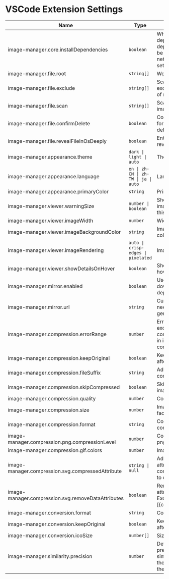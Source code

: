 # VSCode Extension Settings

| Name                                               | Type                                 | Description                                                                                                              | Default value                                                                                                                 |
| -------------------------------------------------- | ------------------------------------ | ------------------------------------------------------------------------------------------------------------------------ | ----------------------------------------------------------------------------------------------------------------------------- |
| image-manager.core.installDependencies             | `boolean`                            | Whether to install dependencies. If dependencies cannot be installed due to network issues, you can set this to `false`. | true                                                                                                                          |
| image-manager.file.root                            | `string[]`                           | Workspace root                                                                                                           | Current workspace                                                                                                             |
| image-manager.file.exclude                         | `string[]`                           | Scan images not in exclude (pattern syntax of micromatch)                                                                | `["**/node_modules/**","**/.git/**","**/dist/**","**/coverage/**","**/.next/**","**/.nuxt/**","**/.vercel/**","**/.idea/**"]` |
| image-manager.file.scan                            | `string[]`                           | Scan images with imageType                                                                                               | `["png","jpg","jpeg","webp","gif","tiff","tif","avif","heif","heic","apng","svg","bmp","ico"]`                                |
| image-manager.file.confirmDelete                   | `boolean`                            | Controls whether ask for confirmation when deleting a image                                                              | true                                                                                                                          |
| image-manager.file.revealFileInOsDeeply            | `boolean`                            | Enter folder when it is revealed in OS                                                                                   | true                                                                                                                          |
| image-manager.appearance.theme                     | `dark \| light \| auto`              | Theme                                                                                                                    | `auto`                                                                                                                        |
| image-manager.appearance.language                  | `en \| zh-CN \| zh-TW \| ja \| auto` | Language                                                                                                                 | `auto`                                                                                                                        |
| image-manager.appearance.primaryColor              | `string`                             | Primary color                                                                                                            | undefined                                                                                                                     |
| image-manager.viewer.warningSize                   | `number \| boolean`                  | Show warning dot if image size is larger than this value (KB)                                                            | 1024                                                                                                                          |
| image-manager.viewer.imageWidth                    | `number`                             | Width of image (px)                                                                                                      | 100                                                                                                                           |
| image-manager.viewer.imageBackgroundColor          | `string`                             | Image background color                                                                                                   | `#1a1a1a`                                                                                                                     |
| image-manager.viewer.imageRendering                | `auto \| crisp-edges \| pixelated`   | Image rendering                                                                                                          | `auto`                                                                                                                        |
| image-manager.viewer.showDetailsOnHover            | `boolean`                            | Show image details on hover                                                                                              | true                                                                                                                          |
| image-manager.mirror.enabled                       | `boolean`                            | Use mirror for downloading dependencies                                                                                  | false                                                                                                                         |
| image-manager.mirror.url                           | `string`                             | Custom mirror url (No need to custom this in general)                                                                    | undefined                                                                                                                     |
| image-manager.compression.errorRange               | `number`                             | Error range (KB), exceeding this range is considered an increase in image size after compression                         | 2                                                                                                                             |
| image-manager.compression.keepOriginal             | `boolean`                            | Keep original image after compression                                                                                    | false                                                                                                                         |
| image-manager.compression.fileSuffix               | `string`                             | Add suffix to compressed image                                                                                           | `.min`                                                                                                                        |
| image-manager.compression.skipCompressed           | `boolean`                            | Skip the compressed images                                                                                               | true                                                                                                                          |
| image-manager.compression.quality                  | `number`                             | Compression quality                                                                                                      | -                                                                                                                             |
| image-manager.compression.size                     | `number`                             | Image size (x scale factor)                                                                                              | 1                                                                                                                             |
| image-manager.compression.format                   | `string`                             | Convert format after compression                                                                                         | ''                                                                                                                            |
| image-manager.compression.png.compressionLevel     | `number`                             | Compression level of png                                                                                                 | 9                                                                                                                             |
| image-manager.compression.gif.colors               | `number`                             | Image colors of gif                                                                                                      | 256                                                                                                                           |
| image-manager.compression.svg.compressedAttribute  | `string \| null`                     | Add "compressed" attribute to svg after compression. Set to null to disable                                              | `c`                                                                                                                           |
| image-manager.compression.svg.removeDataAttributes | `boolean`                            | Remove data-* attributes from svg. Except data-\[{compressedAttribute}\]                                                 | true                                                                                                                          |
| image-manager.conversion.format                    | `string`                             | Convert format                                                                                                           | ''                                                                                                                            |
| image-manager.conversion.keepOriginal              | `boolean`                            | Keep original image after format conversion                                                                              | false                                                                                                                         |
| image-manager.conversion.icoSize                   | `number[]`                           | Size of ico                                                                                                              | [16, 32]                                                                                                                      |
| image-manager.similarity.precision                 | `number`                             | Determining the precision of image similarity. The smaller the value, the stricter the judgment                          | 10                                                                                                                            |
